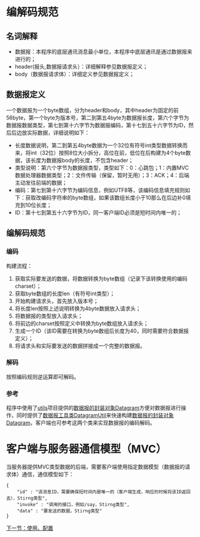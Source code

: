 # 编解码规范
## 名词解释
- 数据报：本程序的底层通讯消息最小单位，本程序中底层通讯是通过数据报来进行的；
- header(报头,数据报请求头）：详细解释参见数据报定义；
- body（数据报请求体）：详细定义参见数据报定义；
## 数据报定义
一个数据报为一个byte数组，分为header和body，其中header为固定的前56byte，第一个byte为版本号，第二到第五4byte为数据报长度，第六个字节为数据报数据类型，第七到第十六字节为数据报编码，第十七到五十六字节为ID，然后后边放实际数据，详细说明如下：
- 长度数据说明，第二到第五4byte数据为一个32位有符号int类型数据转换而来，将int（32位）按照8位大小拆分，高位在前，低位在后构建为4个byte数据，该长度为数据报body的长度，不包含header；
- 类型说明：第六个字节为数据报类型，类型如下：0：心跳包；1：内置MVC数据处理器数据类型；2：文件传输（保留，暂时无用）；3：ACK；4：后端主动发往前端的数据；
- 编码：第七到第十六字节为编码信息，例如UTF8等，该编码信息填充规则如下：获取改编码字符串的byte数组，如果该数组长度小于10那么在后边补0填充到10位长度；
- ID：第十七到第五十六字节为ID，同一客户端ID必须是短时间内唯一的；
## 编解码规范
### 编码
构建流程：
1. 获取实际要发送的数据，将数据转换为byte数组（记录下该转换使用的编码charset）；
2. 获取byte数组的长度len（有符号int类型）；
3. 开始构建请求头，首先放入版本号；
4. 将长度len按照上述说明转换为4byte数据放入请求头；
5. 将数据报的类型放入请求头；
6. 将前边的charset按照定义中转换为byte数组放入请求头；
7. 生成一个ID（该ID需要在转换为byte数组后长度为40，同时需要符合数据报定义）；
8. 将请求头和实际要发送的数据拼接成一个完整的数据报。
### 解码
按照编码规则逆运算即可解码。
### 参考
程序中使用了[utils](https://github.com/JoeKerouac/utils)项目提供的[数据报的封装对象Datagram](https://github.com/JoeKerouac/utils/src/main/java/com/joe/utils/protocol/Datagram.java)方便对数据报进行操作，同时提供了[数据报工具类DatagramUtil](https://github.com/JoeKerouac/utils/src/main/java/com/joe/utils/protocol/DatagramUtil.java)来快速构建[数据报的封装对象Datagram](https://github.com/JoeKerouac/utils/src/main/java/com/joe/utils/protocol/Datagram.java)，客户端也可参考这两个类来实现数据报的编码解码。

# 客户端与服务器通信模型（MVC）
当服务器提供MVC类型数据的后端，需要客户端使用指定数据模型（数据报的请求体）通信，通信模型如下：
```
{
    "id" : "该消息ID，需要确保短时间内是唯一的（客户端生成，响应的时候将该ID返回去），Stirng类型",
    "invoke" : "调用的接口，例如/say，Stirng类型",
    "data" : "要发送的数据，Stirng类型"
}
```

[下一节：使用、配置](config.md)